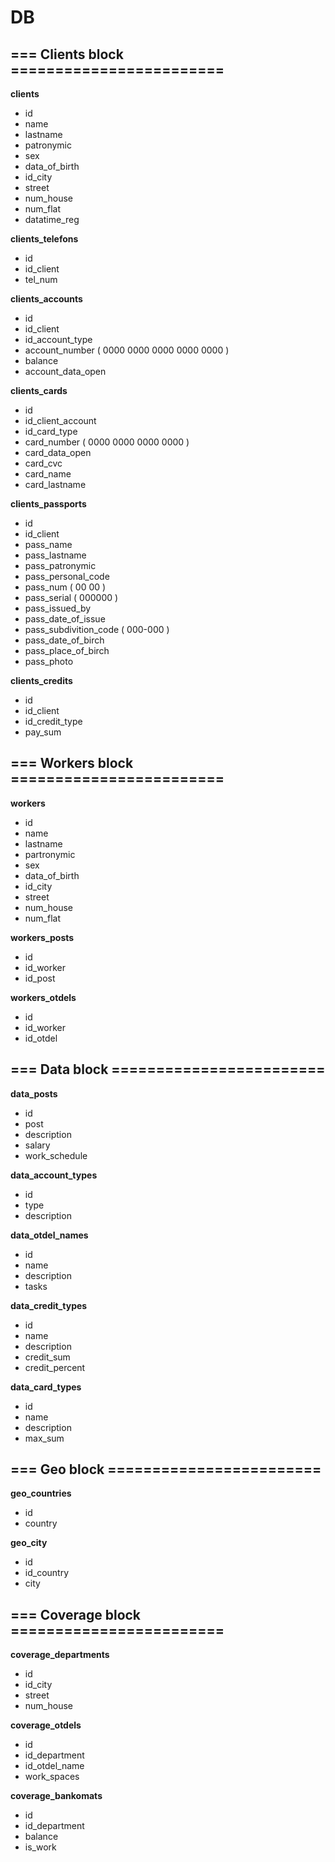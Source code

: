 # DB


## === Clients block ========================

**clients**

- id
- name
- lastname
- patronymic
- sex
- data_of_birth
- id_city
- street
- num_house
- num_flat
- datatime_reg

**clients_telefons**

- id
- id_client
- tel_num

**clients_accounts**

- id
- id_client
- id_account_type
- account_number ( 0000 0000 0000 0000 0000 )
- balance
- account_data_open

**clients_cards**

- id
- id_client_account
- id_card_type
- card_number ( 0000 0000 0000 0000 )
- card_data_open
- card_cvc
- card_name
- card_lastname

**clients_passports**

- id
- id_client
- pass_name
- pass_lastname
- pass_patronymic
- pass_personal_code
- pass_num ( 00 00 )
- pass_serial ( 000000 )
- pass_issued_by
- pass_date_of_issue
- pass_subdivition_code ( 000-000 )
- pass_date_of_birch
- pass_place_of_birch
- pass_photo

**clients_credits**

- id
- id_client
- id_credit_type
- pay_sum


## === Workers block ========================

**workers**

- id
- name
- lastname
- partronymic
- sex
- data_of_birth
- id_city
- street
- num_house
- num_flat

**workers_posts**

- id
- id_worker
- id_post

**workers_otdels**

- id
- id_worker
- id_otdel


## === Data block ========================

**data_posts**

- id
- post
- description
- salary
- work_schedule

**data_account_types**

- id
- type
- description

**data_otdel_names**

- id
- name
- description
- tasks

**data_credit_types**

- id
- name
- description
- credit_sum
- credit_percent

**data_card_types**

- id
- name
- description
- max_sum


## === Geo block ========================

**geo_countries**

- id
- country

**geo_city**

- id
- id_country
- city


## === Сoverage block ========================

**coverage_departments**

- id
- id_city
- street
- num_house

**coverage_otdels**

- id
- id_department
- id_otdel_name
- work_spaces

**coverage_bankomats**

- id
- id_department
- balance
- is_work
